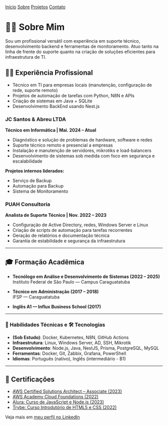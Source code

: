 <link rel="icon" href="/RaulAnselmoPortfolio/assets/img/favicon.png" type="image/png">

<nav class="navbar">
  <a href="/RaulAnselmoPortfolio/">Início</a>
  <a href="/RaulAnselmoPortfolio/sobre">Sobre</a>
  <a href="/RaulAnselmoPortfolio/projetos">Projetos</a>
  <a href="/RaulAnselmoPortfolio/contato">Contato</a>
</nav>


# 👨‍💻 Sobre Mim

Sou um profissional versátil com experiência em suporte técnico, desenvolvimento backend e ferramentas de monitoramento. Atuo tanto na linha de frente do suporte quanto na criação de soluções eficientes para infraestrutura de TI.

## 🧑‍💼 Experiência Profissional

- Técnico em TI para empresas locais (manutenção, configuração de rede, suporte remoto)
- Projetos de automação de tarefas com Python, N8N e APIs
- Criação de sistemas em Java + SQLite
- Desenvolvimento BackEnd usando Nest.js

### JC Santos & Abreu LTDA  
**Técnico em Informática | Mai. 2024 – Atual**

- Diagnóstico e solução de problemas de hardware, software e redes
- Suporte técnico remoto e presencial a empresas
- Instalação e manutenção de servidores, mikrotiks e load-balancers
- Desenvolvimento de sistemas sob medida com foco em segurança e escalabilidade

**Projetos internos liderados:**
- Serviço de Backup
- Automação para Backup
- Sistema de Monitoramento

### PUAH Consultoria  
**Analista de Suporte Técnico | Nov. 2022 – 2023**

- Configuração de Active Directory, redes, Windows Server e Linux
- Criação de scripts de automação para tarefas recorrentes
- Geração de relatórios e documentação técnica
- Garantia de estabilidade e segurança da infraestrutura


---

## 🎓 Formação Acadêmica

- **Tecnólogo em Análise e Desenvolvimento de Sistemas (2022 – 2025)**  
  Instituto Federal de São Paulo — Campus Caraguatatuba

- **Técnico em Administração (2017 – 2018)**  
  IFSP — Caraguatatuba

- **Inglês A1 — Influx Business School (2017)**

---

### 📌 Habilidades Técnicas e 🛠️ Tecnologias

- **(Sob Estudo)**: Docker, Kubernetes, N8N, GitHub Actions 
- **Infraestrutura**: Linux, Windows Server, AD, SSH, Mikrotik
- **Desenvolvimento**: Node.js, Java, NestJS, Prisma, PostgreSQL, MySQL
- **Ferramentas**: Docker, Git, Zabbix, Grafana, PowerShell
- **Idiomas**: Português (nativo), Inglês (intermediário - B1)

---

## 📜 Certificações

- [AWS Certified Solutions Architect – Associate (2023)](https://www.credly.com/badges/ee4e6b18-56f0-41bf-a982-b6e02a6a4277/linked_in_profile)
- [AWS Academy Cloud Foundations (2022)](https://www.credly.com/badges/6eb36541-fb44-40d1-a4ac-4261e9f3f262/linked_in_profile)
- [Alura: Curso de JavaScript e Node.js (2023)](https://cursos.alura.com.br/user/raul-santos9/fullCertificate/5adcee856c133850e84d3db33f07f02d)
- [Trybe: Curso Introdutório de HTML5 e CSS (2022)](https://smartcerts.co/certificate/wyprlvby)

Veja mais em [meu perfil no LinkedIn](https://www.linkedin.com/in/raul-anselmo/)